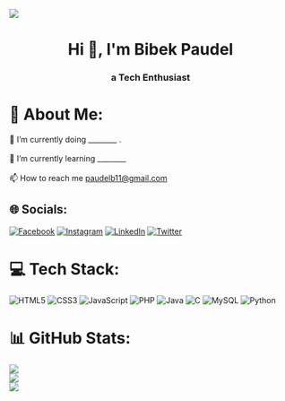 
[![](https://visitcount.itsvg.in/api?id=paudelb36&icon=0&color=0)](https://visitcount.itsvg.in)
<h1 align="center">Hi 👋, I'm Bibek Paudel</h1>
<h3 align="center">a Tech Enthusiast</h3>

# 💫 About Me:
🔭 I’m currently doing ________ .<br><br>🌱 I’m currently learning ________<br><br>📫 How to reach me paudelb11@gmail.com


## 🌐 Socials:
[![Facebook](https://img.shields.io/badge/Facebook-%231877F2.svg?logo=Facebook&logoColor=white)](https://facebook.com/bebek.paudell) [![Instagram](https://img.shields.io/badge/Instagram-%23E4405F.svg?logo=Instagram&logoColor=white)](https://instagram.com/paudelb_) [![LinkedIn](https://img.shields.io/badge/LinkedIn-%230077B5.svg?logo=linkedin&logoColor=white)](https://linkedin.com/in/bibek-paudel-06b53821b) [![Twitter](https://img.shields.io/badge/Twitter-%231DA1F2.svg?logo=Twitter&logoColor=white)](https://twitter.com/bebekpaudel) 

# 💻 Tech Stack:
![HTML5](https://img.shields.io/badge/html5-%23E34F26.svg?style=flat&logo=html5&logoColor=white) ![CSS3](https://img.shields.io/badge/css3-%231572B6.svg?style=flat&logo=css3&logoColor=white) ![JavaScript](https://img.shields.io/badge/javascript-%23323330.svg?style=flat&logo=javascript&logoColor=%23F7DF1E) ![PHP](https://img.shields.io/badge/php-%23777BB4.svg?style=flat&logo=php&logoColor=white) ![Java](https://img.shields.io/badge/java-%23ED8B00.svg?style=flat&logo=java&logoColor=white) ![C](https://img.shields.io/badge/c-%2300599C.svg?style=flat&logo=c&logoColor=white) ![MySQL](https://img.shields.io/badge/mysql-%2300f.svg?style=flat&logo=mysql&logoColor=white) ![Python](https://img.shields.io/badge/python-3670A0?style=flat&logo=python&logoColor=ffdd54)
# 📊 GitHub Stats:
![](https://github-readme-stats.vercel.app/api?username=paudelb36&theme=city_light&hide_border=false&include_all_commits=false&count_private=false)<br/>
![](https://github-readme-streak-stats.herokuapp.com/?user=paudelb36&theme=city_light&hide_border=false)<br/>
![](https://github-readme-stats.vercel.app/api/top-langs/?username=paudelb36&theme=city_light&hide_border=false&include_all_commits=false&count_private=false&layout=compact)


